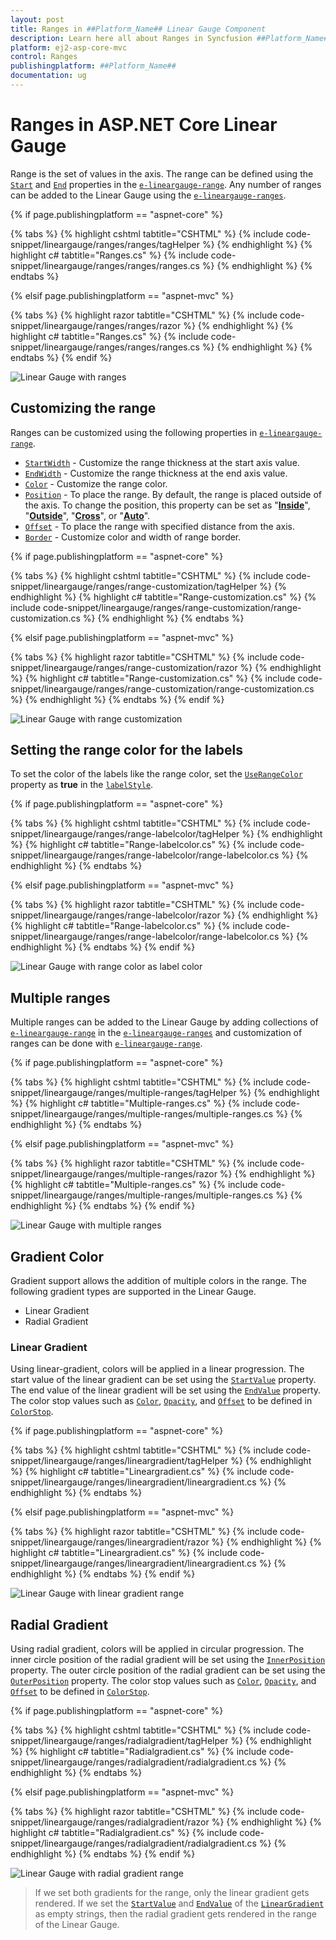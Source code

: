 ```yaml
---
layout: post
title: Ranges in ##Platform_Name## Linear Gauge Component
description: Learn here all about Ranges in Syncfusion ##Platform_Name## Linear Gauge component and more.
platform: ej2-asp-core-mvc
control: Ranges
publishingplatform: ##Platform_Name##
documentation: ug
---
```



# Ranges in ASP.NET Core Linear Gauge

Range is the set of values in the axis. The range can be defined using the [`Start`](https://help.syncfusion.com/cr/aspnetcore-js2/Syncfusion.EJ2.LinearGauge.LinearGaugeRange.html#Syncfusion_EJ2_LinearGauge_LinearGaugeRange_Start) and [`End`](https://help.syncfusion.com/cr/aspnetcore-js2/Syncfusion.EJ2.LinearGauge.LinearGaugeRange.html#Syncfusion_EJ2_LinearGauge_LinearGaugeRange_End) properties in the [`e-lineargauge-range`](https://help.syncfusion.com/cr/aspnetcore-js2/Syncfusion.EJ2.LinearGauge.LinearGaugeRange.html). Any number of ranges can be added to the Linear Gauge using the [`e-lineargauge-ranges`](https://help.syncfusion.com/cr/aspnetcore-js2/Syncfusion.EJ2.LinearGauge.LinearGaugeRanges.html).

{% if page.publishingplatform == "aspnet-core" %}

{% tabs %}
{% highlight cshtml tabtitle="CSHTML" %}
{% include code-snippet/lineargauge/ranges/ranges/tagHelper %}
{% endhighlight %}
{% highlight c# tabtitle="Ranges.cs" %}
{% include code-snippet/lineargauge/ranges/ranges/ranges.cs %}
{% endhighlight %}
{% endtabs %}

{% elsif page.publishingplatform == "aspnet-mvc" %}

{% tabs %}
{% highlight razor tabtitle="CSHTML" %}
{% include code-snippet/lineargauge/ranges/ranges/razor %}
{% endhighlight %}
{% highlight c# tabtitle="Ranges.cs" %}
{% include code-snippet/lineargauge/ranges/ranges/ranges.cs %}
{% endhighlight %}
{% endtabs %}
{% endif %}



![Linear Gauge with ranges](../linear-gauge/images/range.png)

## Customizing the range

Ranges can be customized using the following properties in [`e-lineargauge-range`](https://help.syncfusion.com/cr/aspnetcore-js2/Syncfusion.EJ2.LinearGauge.LinearGaugeRanges.html).

* [`StartWidth`](https://help.syncfusion.com/cr/aspnetcore-js2/Syncfusion.EJ2.LinearGauge.LinearGaugeRange.html#Syncfusion_EJ2_LinearGauge_LinearGaugeRange_StartWidth) - Customize the range thickness at the start axis value.
* [`EndWidth`](https://help.syncfusion.com/cr/aspnetcore-js2/Syncfusion.EJ2.LinearGauge.LinearGaugeRange.html#Syncfusion_EJ2_LinearGauge_LinearGaugeRange_EndWidth) - Customize the range thickness at the end axis value.
* [`Color`](https://help.syncfusion.com/cr/aspnetcore-js2/Syncfusion.EJ2.LinearGauge.LinearGaugeRange.html#Syncfusion_EJ2_LinearGauge_LinearGaugeRange_Color) - Customize the range color.
* [`Position`](https://help.syncfusion.com/cr/aspnetcore-js2/Syncfusion.EJ2.LinearGauge.LinearGaugeRange.html#Syncfusion_EJ2_LinearGauge_LinearGaugeRange_Position) - To place the range. By default, the range is placed outside of the axis. To change the position, this property can be set as "[**Inside**](https://help.syncfusion.com/cr/aspnetcore-js2/Syncfusion.EJ2.LinearGauge.Position.html#Syncfusion_EJ2_LinearGauge_Position_Inside)", "[**Outside**](https://help.syncfusion.com/cr/aspnetcore-js2/Syncfusion.EJ2.LinearGauge.Position.html#Syncfusion_EJ2_LinearGauge_Position_Outside)", "[**Cross**](https://help.syncfusion.com/cr/aspnetcore-js2/Syncfusion.EJ2.LinearGauge.Position.html#Syncfusion_EJ2_LinearGauge_Position_Cross)", or "[**Auto**](https://help.syncfusion.com/cr/aspnetcore-js2/Syncfusion.EJ2.LinearGauge.Position.html#Syncfusion_EJ2_LinearGauge_Position_Auto)".
* [`Offset`](https://help.syncfusion.com/cr/aspnetcore-js2/Syncfusion.EJ2.LinearGauge.LinearGaugeRange.html#Syncfusion_EJ2_LinearGauge_LinearGaugeRange_Offset) - To place the range with specified distance from the axis.
* [`Border`](https://help.syncfusion.com/cr/aspnetcore-js2/Syncfusion.EJ2.LinearGauge.LinearGaugeRange.html#Syncfusion_EJ2_LinearGauge_LinearGaugeRange_Border) - Customize color and width of range border.

{% if page.publishingplatform == "aspnet-core" %}

{% tabs %}
{% highlight cshtml tabtitle="CSHTML" %}
{% include code-snippet/lineargauge/ranges/range-customization/tagHelper %}
{% endhighlight %}
{% highlight c# tabtitle="Range-customization.cs" %}
{% include code-snippet/lineargauge/ranges/range-customization/range-customization.cs %}
{% endhighlight %}
{% endtabs %}

{% elsif page.publishingplatform == "aspnet-mvc" %}

{% tabs %}
{% highlight razor tabtitle="CSHTML" %}
{% include code-snippet/lineargauge/ranges/range-customization/razor %}
{% endhighlight %}
{% highlight c# tabtitle="Range-customization.cs" %}
{% include code-snippet/lineargauge/ranges/range-customization/range-customization.cs %}
{% endhighlight %}
{% endtabs %}
{% endif %}



![Linear Gauge with range customization](../linear-gauge/images/range-custom.png)

## Setting the range color for the labels

To set the color of the labels like the range color, set the [`UseRangeColor`](https://help.syncfusion.com/cr/aspnetcore-js2/Syncfusion.EJ2.LinearGauge.LinearGaugeLabel.html#Syncfusion_EJ2_LinearGauge_LinearGaugeLabel_UseRangeColor) property as **true** in the [`labelStyle`](https://help.syncfusion.com/cr/aspnetcore-js2/Syncfusion.EJ2.LinearGauge.LinearGaugeLabel.html).

{% if page.publishingplatform == "aspnet-core" %}

{% tabs %}
{% highlight cshtml tabtitle="CSHTML" %}
{% include code-snippet/lineargauge/ranges/range-labelcolor/tagHelper %}
{% endhighlight %}
{% highlight c# tabtitle="Range-labelcolor.cs" %}
{% include code-snippet/lineargauge/ranges/range-labelcolor/range-labelcolor.cs %}
{% endhighlight %}
{% endtabs %}

{% elsif page.publishingplatform == "aspnet-mvc" %}

{% tabs %}
{% highlight razor tabtitle="CSHTML" %}
{% include code-snippet/lineargauge/ranges/range-labelcolor/razor %}
{% endhighlight %}
{% highlight c# tabtitle="Range-labelcolor.cs" %}
{% include code-snippet/lineargauge/ranges/range-labelcolor/range-labelcolor.cs %}
{% endhighlight %}
{% endtabs %}
{% endif %}



![Linear Gauge with range color as label color](../linear-gauge/images/range-labelcolor.png)

## Multiple ranges

Multiple ranges can be added to the Linear Gauge by adding collections of [`e-lineargauge-range`](https://help.syncfusion.com/cr/aspnetcore-js2/Syncfusion.EJ2.LinearGauge.LinearGaugeRange.html) in the [`e-lineargauge-ranges`](https://help.syncfusion.com/cr/aspnetcore-js2/Syncfusion.EJ2.LinearGauge.LinearGaugeRanges.html) and customization of ranges can be done with [`e-lineargauge-range`](https://help.syncfusion.com/cr/aspnetcore-js2/Syncfusion.EJ2.LinearGauge.LinearGaugeRanges.html).

{% if page.publishingplatform == "aspnet-core" %}

{% tabs %}
{% highlight cshtml tabtitle="CSHTML" %}
{% include code-snippet/lineargauge/ranges/multiple-ranges/tagHelper %}
{% endhighlight %}
{% highlight c# tabtitle="Multiple-ranges.cs" %}
{% include code-snippet/lineargauge/ranges/multiple-ranges/multiple-ranges.cs %}
{% endhighlight %}
{% endtabs %}

{% elsif page.publishingplatform == "aspnet-mvc" %}

{% tabs %}
{% highlight razor tabtitle="CSHTML" %}
{% include code-snippet/lineargauge/ranges/multiple-ranges/razor %}
{% endhighlight %}
{% highlight c# tabtitle="Multiple-ranges.cs" %}
{% include code-snippet/lineargauge/ranges/multiple-ranges/multiple-ranges.cs %}
{% endhighlight %}
{% endtabs %}
{% endif %}



![Linear Gauge with multiple ranges](../linear-gauge/images/multiple-ranges.png)

## Gradient Color

Gradient support allows the addition of multiple colors in the range. The following gradient types are supported in the Linear Gauge.

* Linear Gradient
* Radial Gradient

### Linear Gradient

Using linear-gradient, colors will be applied in a linear progression. The start value of the linear gradient can be set using the [`StartValue`](https://help.syncfusion.com/cr/aspnetcore-js2/Syncfusion.EJ2.LinearGauge.LinearGaugeLinearGradient.html#Syncfusion_EJ2_LinearGauge_LinearGaugeLinearGradient_StartValue) property. The end value of the linear gradient will be set using the [`EndValue`](https://help.syncfusion.com/cr/aspnetcore-js2/Syncfusion.EJ2.LinearGauge.LinearGaugeLinearGradient.html#Syncfusion_EJ2_LinearGauge_LinearGaugeLinearGradient_EndValue) property. The color stop values such as [`Color`](https://help.syncfusion.com/cr/aspnetcore-js2/Syncfusion.EJ2.LinearGauge.LinearGaugeColorStop.html#Syncfusion_EJ2_LinearGauge_LinearGaugeColorStop_Color), [`Opacity`](https://help.syncfusion.com/cr/aspnetcore-js2/Syncfusion.EJ2.LinearGauge.LinearGaugeColorStop.html#Syncfusion_EJ2_LinearGauge_LinearGaugeColorStop_Opacity), and [`Offset`](https://help.syncfusion.com/cr/aspnetcore-js2/Syncfusion.EJ2.LinearGauge.LinearGaugeColorStop.html#Syncfusion_EJ2_LinearGauge_LinearGaugeColorStop_Offset) to be defined in [`ColorStop`](https://help.syncfusion.com/cr/aspnetcore-js2/Syncfusion.EJ2.LinearGauge.LinearGaugeLinearGradient.html#Syncfusion_EJ2_LinearGauge_LinearGaugeLinearGradient_ColorStop).

{% if page.publishingplatform == "aspnet-core" %}

{% tabs %}
{% highlight cshtml tabtitle="CSHTML" %}
{% include code-snippet/lineargauge/ranges/lineargradient/tagHelper %}
{% endhighlight %}
{% highlight c# tabtitle="Lineargradient.cs" %}
{% include code-snippet/lineargauge/ranges/lineargradient/lineargradient.cs %}
{% endhighlight %}
{% endtabs %}

{% elsif page.publishingplatform == "aspnet-mvc" %}

{% tabs %}
{% highlight razor tabtitle="CSHTML" %}
{% include code-snippet/lineargauge/ranges/lineargradient/razor %}
{% endhighlight %}
{% highlight c# tabtitle="Lineargradient.cs" %}
{% include code-snippet/lineargauge/ranges/lineargradient/lineargradient.cs %}
{% endhighlight %}
{% endtabs %}
{% endif %}



![Linear Gauge with linear gradient range](../linear-gauge/images/linear-range.png)

## Radial Gradient

Using radial gradient, colors will be applied in circular progression. The inner circle position of the radial gradient will be set using the [`InnerPosition`](https://help.syncfusion.com/cr/aspnetcore-js2/Syncfusion.EJ2.LinearGauge.LinearGaugeRadialGradient.html#Syncfusion_EJ2_LinearGauge_LinearGaugeRadialGradient_InnerPosition) property. The outer circle position of the radial gradient can be set using the [`OuterPosition`](https://help.syncfusion.com/cr/aspnetcore-js2/Syncfusion.EJ2.LinearGauge.LinearGaugeRadialGradient.html#Syncfusion_EJ2_LinearGauge_LinearGaugeRadialGradient_OuterPosition) property. The color stop values such as [`Color`](https://help.syncfusion.com/cr/aspnetcore-js2/Syncfusion.EJ2.LinearGauge.LinearGaugeColorStop.html#Syncfusion_EJ2_LinearGauge_LinearGaugeColorStop_Color), [`Opacity`](https://help.syncfusion.com/cr/aspnetcore-js2/Syncfusion.EJ2.LinearGauge.LinearGaugeColorStop.html#Syncfusion_EJ2_LinearGauge_LinearGaugeColorStop_Opacity), and [`Offset`](https://help.syncfusion.com/cr/aspnetcore-js2/Syncfusion.EJ2.LinearGauge.LinearGaugeColorStop.html#Syncfusion_EJ2_LinearGauge_LinearGaugeColorStop_Offset) to be defined in [`ColorStop`](https://help.syncfusion.com/cr/aspnetcore-js2/Syncfusion.EJ2.LinearGauge.LinearGaugeRadialGradient.html#Syncfusion_EJ2_LinearGauge_LinearGaugeRadialGradient_ColorStop).

{% if page.publishingplatform == "aspnet-core" %}

{% tabs %}
{% highlight cshtml tabtitle="CSHTML" %}
{% include code-snippet/lineargauge/ranges/radialgradient/tagHelper %}
{% endhighlight %}
{% highlight c# tabtitle="Radialgradient.cs" %}
{% include code-snippet/lineargauge/ranges/radialgradient/radialgradient.cs %}
{% endhighlight %}
{% endtabs %}

{% elsif page.publishingplatform == "aspnet-mvc" %}

{% tabs %}
{% highlight razor tabtitle="CSHTML" %}
{% include code-snippet/lineargauge/ranges/radialgradient/razor %}
{% endhighlight %}
{% highlight c# tabtitle="Radialgradient.cs" %}
{% include code-snippet/lineargauge/ranges/radialgradient/radialgradient.cs %}
{% endhighlight %}
{% endtabs %}
{% endif %}



![Linear Gauge with radial gradient range](../linear-gauge/images/radial-range.png)

>If we set both gradients for the range, only the linear gradient gets rendered. If we set the [`StartValue`](https://help.syncfusion.com/cr/aspnetcore-js2/Syncfusion.EJ2.LinearGauge.LinearGaugeLinearGradient.html#Syncfusion_EJ2_LinearGauge_LinearGaugeLinearGradient_StartValue) and [`EndValue`](https://help.syncfusion.com/cr/aspnetcore-js2/Syncfusion.EJ2.LinearGauge.LinearGaugeLinearGradient.html#Syncfusion_EJ2_LinearGauge_LinearGaugeLinearGradient_EndValue) of the [`LinearGradient`](https://help.syncfusion.com/cr/aspnetcore-js2/Syncfusion.EJ2.LinearGauge.LinearGaugeLinearGradient.html) as empty strings, then the radial gradient gets rendered in the range of the Linear Gauge.
